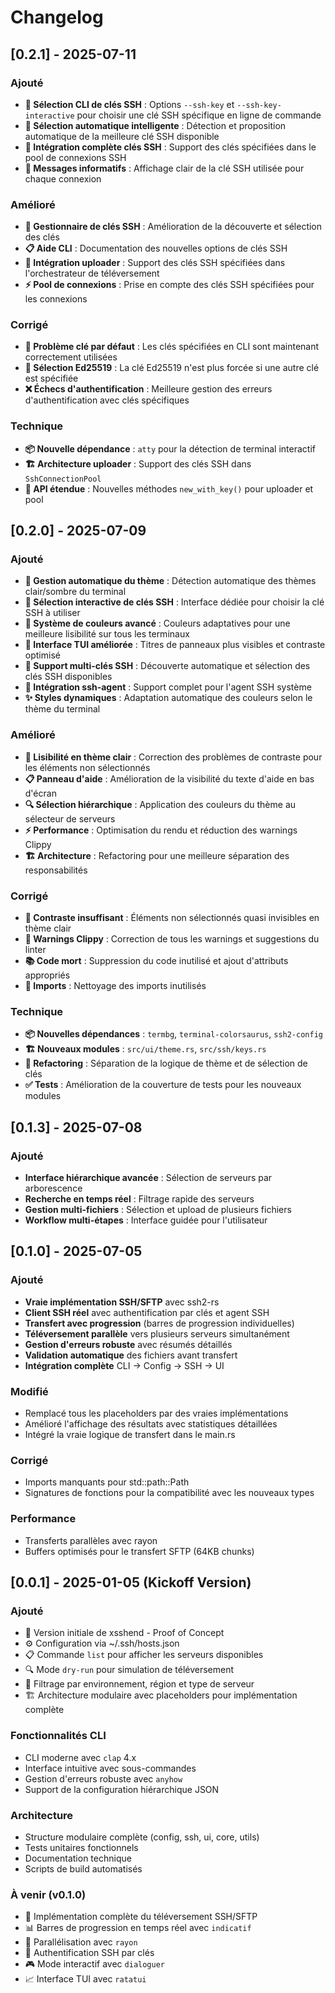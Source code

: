 # Changelog

## [0.2.1] - 2025-07-11

### Ajouté

- **🔑 Sélection CLI de clés SSH** : Options `--ssh-key` et `--ssh-key-interactive` pour choisir une clé SSH spécifique en ligne de commande
- **🤖 Sélection automatique intelligente** : Détection et proposition automatique de la meilleure clé SSH disponible
- **🎯 Intégration complète clés SSH** : Support des clés spécifiées dans le pool de connexions SSH
- **💬 Messages informatifs** : Affichage clair de la clé SSH utilisée pour chaque connexion

### Amélioré

- **🔧 Gestionnaire de clés SSH** : Amélioration de la découverte et sélection des clés
- **📋 Aide CLI** : Documentation des nouvelles options de clés SSH
- **🔗 Intégration uploader** : Support des clés SSH spécifiées dans l'orchestrateur de téléversement
- **⚡ Pool de connexions** : Prise en compte des clés SSH spécifiées pour les connexions

### Corrigé

- **🐛 Problème clé par défaut** : Les clés spécifiées en CLI sont maintenant correctement utilisées
- **🔑 Sélection Ed25519** : La clé Ed25519 n'est plus forcée si une autre clé est spécifiée
- **❌ Échecs d'authentification** : Meilleure gestion des erreurs d'authentification avec clés spécifiques

### Technique

- **📦 Nouvelle dépendance** : `atty` pour la détection de terminal interactif
- **🏗️ Architecture uploader** : Support des clés SSH dans `SshConnectionPool`
- **🔧 API étendue** : Nouvelles méthodes `new_with_key()` pour uploader et pool

## [0.2.0] - 2025-07-09

### Ajouté

- **🎨 Gestion automatique du thème** : Détection automatique des thèmes clair/sombre du terminal
- **🔑 Sélection interactive de clés SSH** : Interface dédiée pour choisir la clé SSH à utiliser
- **🌈 Système de couleurs avancé** : Couleurs adaptatives pour une meilleure lisibilité sur tous les terminaux
- **📱 Interface TUI améliorée** : Titres de panneaux plus visibles et contraste optimisé
- **🎯 Support multi-clés SSH** : Découverte automatique et sélection des clés SSH disponibles
- **🔧 Intégration ssh-agent** : Support complet pour l'agent SSH système
- **✨ Styles dynamiques** : Adaptation automatique des couleurs selon le thème du terminal

### Amélioré

- **🎨 Lisibilité en thème clair** : Correction des problèmes de contraste pour les éléments non sélectionnés
- **📋 Panneau d'aide** : Amélioration de la visibilité du texte d'aide en bas d'écran
- **🔍 Sélection hiérarchique** : Application des couleurs du thème au sélecteur de serveurs
- **⚡ Performance** : Optimisation du rendu et réduction des warnings Clippy
- **🏗️ Architecture** : Refactoring pour une meilleure séparation des responsabilités

### Corrigé

- **🐛 Contraste insuffisant** : Éléments non sélectionnés quasi invisibles en thème clair
- **🔧 Warnings Clippy** : Correction de tous les warnings et suggestions du linter
- **📚 Code mort** : Suppression du code inutilisé et ajout d'attributs appropriés
- **🎯 Imports** : Nettoyage des imports inutilisés

### Technique

- **📦 Nouvelles dépendances** : `termbg`, `terminal-colorsaurus`, `ssh2-config`
- **🏗️ Nouveaux modules** : `src/ui/theme.rs`, `src/ssh/keys.rs`
- **🔧 Refactoring** : Séparation de la logique de thème et de sélection de clés
- **✅ Tests** : Amélioration de la couverture de tests pour les nouveaux modules

## [0.1.3] - 2025-07-08

### Ajouté

- **Interface hiérarchique avancée** : Sélection de serveurs par arborescence
- **Recherche en temps réel** : Filtrage rapide des serveurs
- **Gestion multi-fichiers** : Sélection et upload de plusieurs fichiers
- **Workflow multi-étapes** : Interface guidée pour l'utilisateur

## [0.1.0] - 2025-07-05

### Ajouté

- **Vraie implémentation SSH/SFTP** avec ssh2-rs
- **Client SSH réel** avec authentification par clés et agent SSH
- **Transfert avec progression** (barres de progression individuelles)
- **Téléversement parallèle** vers plusieurs serveurs simultanément
- **Gestion d'erreurs robuste** avec résumés détaillés
- **Validation automatique** des fichiers avant transfert
- **Intégration complète** CLI → Config → SSH → UI

### Modifié

- Remplacé tous les placeholders par des vraies implémentations
- Amélioré l'affichage des résultats avec statistiques détaillées
- Intégré la vraie logique de transfert dans le main.rs

### Corrigé

- Imports manquants pour std::path::Path
- Signatures de fonctions pour la compatibilité avec les nouveaux types

### Performance

- Transferts parallèles avec rayon
- Buffers optimisés pour le transfert SFTP (64KB chunks)

## [0.0.1] - 2025-01-05 (Kickoff Version)

### Ajouté

- 🎉 Version initiale de xsshend - Proof of Concept
- ⚙️ Configuration via ~/.ssh/hosts.json
- 📋 Commande `list` pour afficher les serveurs disponibles
- 🔍 Mode `dry-run` pour simulation de téléversement
- 🎯 Filtrage par environnement, région et type de serveur
- 🏗️ Architecture modulaire avec placeholders pour implémentation complète

### Fonctionnalités CLI

- CLI moderne avec `clap` 4.x
- Interface intuitive avec sous-commandes
- Gestion d'erreurs robuste avec `anyhow`
- Support de la configuration hiérarchique JSON

### Architecture

- Structure modulaire complète (config, ssh, ui, core, utils)
- Tests unitaires fonctionnels
- Documentation technique
- Scripts de build automatisés

### À venir (v0.1.0)

- 🚀 Implémentation complète du téléversement SSH/SFTP
- 📊 Barres de progression en temps réel avec `indicatif`
- 🔄 Parallélisation avec `rayon`
- 🔐 Authentification SSH par clés
- 🎮 Mode interactif avec `dialoguer`
- 📈 Interface TUI avec `ratatui`
